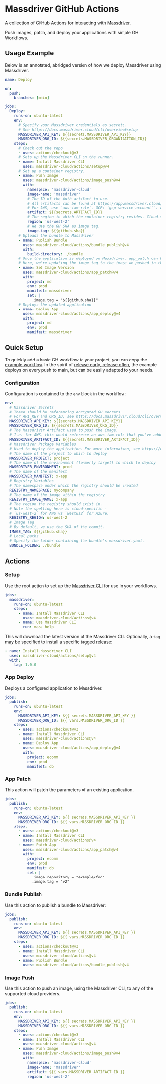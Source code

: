 # Massdriver GitHub Actions

A collection of GitHub Actions for interacting with [Massdriver](https://massdriver.cloud).

Push images, patch, and deploy your applications with simple GH Workflows.

## Usage Example

Below is an annotated, abridged version of how we deploy Massdriver using Massdriver.

```yaml
name: Deploy

on:
  push:
    branches: [main]

jobs:
  Deploy:
    runs-on: ubuntu-latest
    env:
      # Specify your Massdriver credentials as secrets.
      # See https://docs.massdriver.cloud/cli/overview#setup
      MASSDRIVER_API_KEY: ${{secrets.MASSDRIVER_API_KEY}}
      MASSDRIVER_ORG_ID: ${{secrets.MASSDRIVER_ORGANIZATION_ID}}
    steps:
      # Check out the repo
      - uses: actions/checkout@v3
      # Sets up the Massdriver CLI on the runner.
      - name: Install Massdriver CLI
        uses: massdriver-cloud/actions/setup@v4
      # Set up a container registry, 
      - name: Push Image
        uses: massdriver-cloud/actions/image_push@v4
        with:
          namespace: 'massdriver-cloud'
          image-name: 'massdriver'
          # The ID of the Auth artifact to use.
          # All artifacts can be found at https://app.massdriver.cloud/artifacts.
          # For AWS, use `aws-iam-role`. GCP: `gcp-service-account``. Azure: `azure-service-principal``.
          artifact: ${{secrets.ARTIFACT_ID}}
          # The region in which the container registry resides. Cloud-specific.
          region: 'us-west-2'
          # We use the GH SHA as image tag.
          image-tag: ${{github.sha}}
      # Uploads the bundle to Massdriver
      - name: Publish Bundle
        uses: massdriver-cloud/actions/bundle_publish@v4
        with:
          build-directory: ./bundle
      # Once the application is deployed on Massdriver, app_patch can be used to update bundle parameters.
      # Here, we're updating the image tag to the image we pushed in the `Push Image` step.
      - name: Set Image Version
        uses: massdriver-cloud/actions/app_patch@v4
        with:
          project: md
          env: prod
          manifest: massdriver
          set: |
            .image.tag = "${{github.sha}}"
      # Deploys the updated application
      - name: Deploy App
        uses: massdriver-cloud/actions/app_deploy@v4
        with:
          project: md
          env: prod
          manifest: massdriver
```

## Quick Setup

To quickly add a basic GH workflow to your project, you can copy the [example workflow](example-workflow.yaml).
In the spirit of [release early, release often](https://en.wikipedia.org/wiki/Release_early,_release_often), the example deploys on every push to main, but can be easily adapted to your needs.

### Configuration

Configuration is contained to the `env` block in the workflow:

```yml
env:
  # Massdriver Secrets
  # These should be referencing encrypted GH secrets.
  # For API_KEY and ORG_ID, see https://docs.massdriver.cloud/cli/overview#setup
  MASSDRIVER_API_KEY: ${{secrets.MASSDRIVER_API_KEY}}
  MASSDRIVER_ORG_ID: ${{secrets.MASSDRIVER_ORG_ID}}
  # The Massdriver Artifact used to push the image.
  # I.e. for AWS, this would reference an aws-iam-role that you've added as credentials to Massdriver.
  MASSDRIVER_ARTIFACT_ID: ${{secrets.MASSDRIVER_ARTIFACT_ID}}
  # Massdriver Package Variables
  # Used to deploy the application. For more information, see https://docs.massdriver.cloud/applications/deploy
  # The name of the project to which to deploy
  MASSDRIVER_PROJECT: project
  # The name of the environment (formerly target) to which to deploy
  MASSDRIVER_ENVIRONMENT: prod
  # The name of the manifest
  MASSDRIVER_MANIFEST: x-app
  # Registry Variables
  # The namespace under which the registry should be created
  REGISTRY_NAMESPACE: mycompany
  # The name of the image within the registry
  REGISTRY_IMAGE_NAME: x-app
  # The region the registry should exist in.
  # Note the spelling here is cloud-specific -
  # `us-west-2` for AWS vs `westus2` for Azure.
  REGISTRY_REGION: us-west-2
  # Image Tag
  # By default, we use the SHA of the commit.
  IMAGE_TAG: ${{github.sha}}
  # Local paths
  # Specify the folder containing the bundle's massdriver.yaml.
  BUNDLE_FOLDER: ./bundle
```

## Actions

### Setup

Use the root action to set up the [Massdriver CLI](https://github.com/massdriver-cloud/mass) for use in your workflows.

```yaml
jobs:
  massdriver:
    runs-on: ubuntu-latest
    steps:
      - name: Install Massdriver CLI
        uses: massdriver-cloud/actions@v4
      - name: Use Massdriver CLI
        run: mass help
```

This will download the latest version of the Massdriver CLI. Optionally, a `tag` may be specified to install a specific [tagged release](https://github.com/massdriver-cloud/mass/releases):

```yaml
- name: Install Massdriver CLI
  uses: massdriver-cloud/actions/setup@v4
  with:
    tag: 1.0.0
```

### App Deploy

Deploys a configured application to Massdriver.

```yaml
jobs:
  publish:
    runs-on: ubuntu-latest
    env:
      MASSDRIVER_API_KEY: ${{ secrets.MASSDRIVER_API_KEY }}
      MASSDRIVER_ORG_ID: ${{ vars.MASSDRIVER_ORG_ID }}
    steps:
      - uses: actions/checkout@v3
      - name: Install Massdriver CLI
        uses: massdriver-cloud/actions@v4
      - name: Deploy App
        uses: massdriver-cloud/actions/app_deploy@v4
        with:
          project: ecomm
          env: prod
          manifest: db
```


### App Patch

This action will patch the parameters of an existing application.

```yaml
jobs:
  publish:
    runs-on: ubuntu-latest
    env:
      MASSDRIVER_API_KEY: ${{ secrets.MASSDRIVER_API_KEY }}
      MASSDRIVER_ORG_ID: ${{ vars.MASSDRIVER_ORG_ID }}
    steps:
      - uses: actions/checkout@v3
      - name: Install Massdriver CLI
        uses: massdriver-cloud/actions@v4
      - name: Patch App
        uses: massdriver-cloud/actions/app_patch@v4
        with:
          project: ecomm
          env: prod
          manifest: db
          set: |
            .image.repository = "example/foo"
            .image.tag = "v2"
```

### Bundle Publish

Use this action to publish a bundle to Massdriver:

```yaml
jobs:
  publish:
    runs-on: ubuntu-latest
    env:
      MASSDRIVER_API_KEY: ${{ secrets.MASSDRIVER_API_KEY }}
      MASSDRIVER_ORG_ID: ${{ vars.MASSDRIVER_ORG_ID }}
    steps:
      - uses: actions/checkout@v3
      - name: Install Massdriver CLI
        uses: massdriver-cloud/actions@v4
      - name: Publish Bundle
        uses: massdriver-cloud/actions/bundle_publish@v4
```

### Image Push

Use this action to push an image, using the Massdriver CLI, to any of the supported cloud providers.

```yaml
jobs:
  publish:
    runs-on: ubuntu-latest
    env:
      MASSDRIVER_API_KEY: ${{ secrets.MASSDRIVER_API_KEY }}
      MASSDRIVER_ORG_ID: ${{ vars.MASSDRIVER_ORG_ID }}
    steps:
      - uses: actions/checkout@v3
      - name: Install Massdriver CLI
        uses: massdriver-cloud/actions@v4
      - name: Push Image
        uses: massdriver-cloud/actions/image_push@v4
        with:
          namespace: 'massdriver-cloud'
          image-name: 'massdriver'
          artifact: ${{ vars.MASSDRIVER_ARTIFACT_ID }}
          region: 'us-west-2'
```
